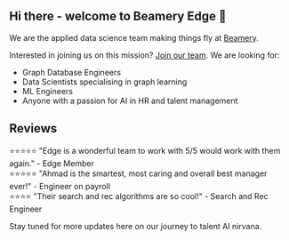 ## Hi there - welcome to Beamery Edge 👋

We are the applied data science team making things fly at [Beamery](http://www.beamery.com/). 

Interested in joining us on this mission? [Join our team](http://careers.beamery.com/). We are looking for:
- Graph Database Engineers
- Data Scientists specialising in graph learning
- ML Engineers
- Anyone with a passion for AI in HR and talent management

## Reviews
⭐⭐⭐⭐⭐ "Edge is a wonderful team to work with 5/5 would work with them again." - Edge Member <br />
⭐⭐⭐⭐⭐ "Ahmad is the smartest, most caring and overall best manager ever!" - Engineer on payroll <br />
⭐⭐⭐⭐   "Their search and rec algorithms are so cool!" - Search and Rec Engineer <br />

Stay tuned for more updates here on our journey to talent AI nirvana. 
